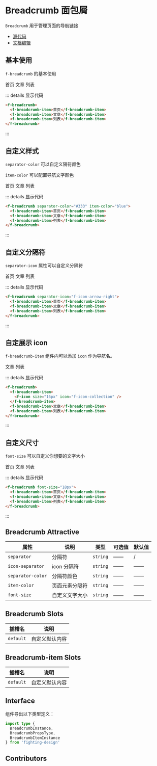 # Breadcrumb 面包屑

`Breadcrumb` 用于管理页面的导航链接

- [源代码](https://github.com/FightingDesign/fighting-design/tree/master/packages/fighting-design/breadcrumb)
- [文档编辑](https://github.com/FightingDesign/fighting-design/blob/master/docs/docs/components/breadcrumb.md)

## 基本使用

`f-breadcrumb` 的基本使用

<f-breadcrumb>
  <f-breadcrumb-item>首页</f-breadcrumb-item>
  <f-breadcrumb-item>文章</f-breadcrumb-item>
  <f-breadcrumb-item>列表</f-breadcrumb-item>
</f-breadcrumb>

::: details 显示代码

```html
<f-breadcrumb>
  <f-breadcrumb-item>首页</f-breadcrumb-item>
  <f-breadcrumb-item>文章</f-breadcrumb-item>
  <f-breadcrumb-item>列表</f-breadcrumb-item>
</f-breadcrumb>
```

:::

## 自定义样式

`separator-color` 可以自定义隔符颜色

`item-color` 可以配置导航文字颜色

<f-breadcrumb separator-color="#333" item-color="blue">
  <f-breadcrumb-item>首页</f-breadcrumb-item>
  <f-breadcrumb-item>文章</f-breadcrumb-item>
  <f-breadcrumb-item>列表</f-breadcrumb-item>
</f-breadcrumb>

::: details 显示代码

```html
<f-breadcrumb separator-color="#333" item-color="blue">
  <f-breadcrumb-item>首页</f-breadcrumb-item>
  <f-breadcrumb-item>文章</f-breadcrumb-item>
  <f-breadcrumb-item>列表</f-breadcrumb-item>
</f-breadcrumb>
```

:::

## 自定义分隔符

`separator-icon` 属性可以自定义分隔符

<f-breadcrumb separator-icon="f-icon-arrow-right">
  <f-breadcrumb-item>首页</f-breadcrumb-item>
  <f-breadcrumb-item>文章</f-breadcrumb-item>
  <f-breadcrumb-item>列表</f-breadcrumb-item>
</f-breadcrumb>

::: details 显示代码

```html
<f-breadcrumb separator-icon="f-icon-arrow-right">
  <f-breadcrumb-item>首页</f-breadcrumb-item>
  <f-breadcrumb-item>文章</f-breadcrumb-item>
  <f-breadcrumb-item>列表</f-breadcrumb-item>
</f-breadcrumb>
```

:::

## 自定展示 icon

`f-breadcrumb-item` 组件内可以添加 `icon` 作为导航名。

<f-breadcrumb>
  <f-breadcrumb-item>
    <f-icon size="16px" icon="f-icon-collection" />
  </f-breadcrumb-item>
  <f-breadcrumb-item>文章</f-breadcrumb-item>
  <f-breadcrumb-item>列表</f-breadcrumb-item>
</f-breadcrumb>

::: details 显示代码

```html
<f-breadcrumb>
  <f-breadcrumb-item>
    <f-icon size="16px" icon="f-icon-collection" />
  </f-breadcrumb-item>
  <f-breadcrumb-item>文章</f-breadcrumb-item>
  <f-breadcrumb-item>列表</f-breadcrumb-item>
</f-breadcrumb>
```

:::

## 自定义尺寸

`font-size` 可以自定义你想要的文字大小

<f-breadcrumb font-size="18px">
  <f-breadcrumb-item>首页</f-breadcrumb-item>
  <f-breadcrumb-item>文章</f-breadcrumb-item>
  <f-breadcrumb-item>列表</f-breadcrumb-item>
</f-breadcrumb>

::: details 显示代码

```html
<f-breadcrumb font-size="18px">
  <f-breadcrumb-item>首页</f-breadcrumb-item>
  <f-breadcrumb-item>文章</f-breadcrumb-item>
  <f-breadcrumb-item>列表</f-breadcrumb-item>
</f-breadcrumb>
```

:::

## Breadcrumb Attractive

| 属性              | 说明           | 类型     | 可选值 | 默认值 |
| ----------------- | -------------- | -------- | ------ | ------ |
| `separator`       | 分隔符         | `string` | ——     | /      |
| `icon-separator`  | icon 分隔符    | `string` | ——     | ——     |
| `separator-color` | 分隔符颜色     | `string` | ——     | ——     |
| `item-color`      | 页面元素分隔符 | `string` | ——     | ——     |
| `font-size`       | 自定义文字大小 | `string` | ——     | ——     |

## Breadcrumb Slots

| 插槽名    | 说明           |
| --------- | -------------- |
| `default` | 自定义默认内容 |

## Breadcrumb-item Slots

| 插槽名    | 说明           |
| --------- | -------------- |
| `default` | 自定义默认内容 |

## Interface

组件导出以下类型定义：

```ts
import type {
  BreadcrumbInstance,
  BreadcrumbPropsType,
  BreadcrumbItemInstance
} from 'fighting-design'
```

## Contributors

<a href="https://github.com/Tyh2001" target="_blank">
  <f-avatar round src="https://avatars.githubusercontent.com/u/73180970?v=4" />
</a>

<a href="https://github.com/onechuan" target="_blank">
  <f-avatar round src="https://avatars.githubusercontent.com/u/98402209?v=4" />
</a>
